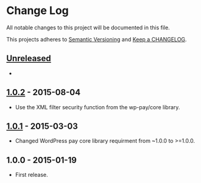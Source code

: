 # Change Log

All notable changes to this project will be documented in this file.

This projects adheres to [Semantic Versioning](http://semver.org/) and [Keep a CHANGELOG](http://keepachangelog.com/).

## [Unreleased][unreleased]
- 

## [1.0.2] - 2015-08-04
- Use the XML filter security function from the wp-pay/core library.

## [1.0.1] - 2015-03-03
- Changed WordPress pay core library requirment from ~1.0.0 to >=1.0.0.

## 1.0.0 - 2015-01-19
- First release.

[unreleased]: https://github.com/wp-pay-gateways/mollie-ideal/compare/1.0.2...HEAD
[1.0.2]: https://github.com/wp-pay-gateways/mollie-ideal/compare/1.0.1...1.0.2
[1.0.1]: https://github.com/wp-pay-gateways/mollie-ideal/compare/1.0.0...1.0.1
